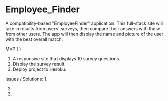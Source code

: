 # Employee_Finder
A compatibility-based "EmployeeFinder" application. This full-stack site will take in results from users' surveys, then compare their answers with those from other users. The app will then display the name and picture of the user with the best overall match. 


MVP (  )
1. A responsive site that displays 10 survey questions.
2. Display the survey result.
3. Deploy project to Heroku. 


Issues / Solutions:
1.


2.


3.